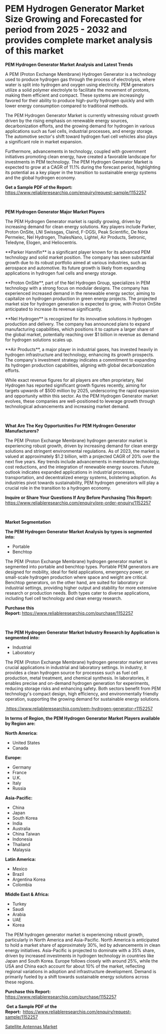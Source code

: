 <p><h1>PEM Hydrogen Generator Market Size Growing and Forecasted for period from 2025 - 2032 and provides complete market analysis of this market</h1></p><p><strong>PEM Hydrogen Generator Market Analysis and Latest Trends</strong></p>
<p><p>A PEM (Proton Exchange Membrane) Hydrogen Generator is a technology used to produce hydrogen gas through the process of electrolysis, where water is split into hydrogen and oxygen using electricity. PEM generators utilize a solid polymer electrolyte to facilitate the movement of protons, making them efficient and compact. These systems are increasingly favored for their ability to produce high-purity hydrogen quickly and with lower energy consumption compared to traditional methods.</p><p>The PEM Hydrogen Generator Market is currently witnessing robust growth driven by the rising emphasis on renewable energy sources, decarbonization efforts, and the growing demand for hydrogen in various applications such as fuel cells, industrial processes, and energy storage. The automotive sector's shift toward hydrogen fuel cell vehicles also plays a significant role in market expansion. </p><p>Furthermore, advancements in technology, coupled with government initiatives promoting clean energy, have created a favorable landscape for investments in PEM technology. The PEM Hydrogen Generator Market is expected to grow at a CAGR of 11.1% during the forecast period, highlighting its potential as a key player in the transition to sustainable energy systems and the global hydrogen economy.</p></p>
<p><strong>Get a Sample PDF of the Report:&nbsp;</strong> <a href="https://www.reliableresearchiq.com/enquiry/request-sample/1152257?utm_campaign=2447&utm_medium=2&utm_source=Github&utm_content=ia&utm_term=19022025&utm_id=pem-hydrogen-generator">https://www.reliableresearchiq.com/enquiry/request-sample/1152257</a></p>
<p>&nbsp;</p>
<p><strong>PEM Hydrogen Generator Major Market Players</strong></p>
<p><p>The PEM Hydrogen Generator market is rapidly growing, driven by increasing demand for clean energy solutions. Key players include Parker, Proton OnSite, LNI Swissgas, Claind, F-DGSi, Peak Scientific, De Nora Permelec, Nel Hydrogen, ThalesNano, Lightel, Air Products, Setronic, Teledyne, Elogen, and Heliocentris.</p><p>**Parker Hannifin** is a significant player known for its advanced PEM technology and solid market position. The company has seen substantial growth due to its robust portfolio aimed at various industries, such as aerospace and automotive. Its future growth is likely from expanding applications in hydrogen fuel cells and energy storage.</p><p>**Proton OnSite**, part of the Nel Hydrogen Group, specializes in PEM technology with a strong focus on modular designs. The company has experienced increased demand in the renewable energy sector, aiming to capitalize on hydrogen production in green energy projects. The projected market size for hydrogen generation is expected to grow, with Proton OnSite anticipated to increase its revenue significantly.</p><p>**Nel Hydrogen** is recognized for its innovative solutions in hydrogen production and delivery. The company has announced plans to expand manufacturing capabilities, which positions it to capture a larger share of the global market, potentially reaching over $1 billion in revenue as demand for hydrogen solutions scales up.</p><p>**Air Products**, a major player in industrial gases, has invested heavily in hydrogen infrastructure and technology, enhancing its growth prospects. The company's investment strategy indicates a commitment to expanding its hydrogen production capabilities, aligning with global decarbonization efforts.</p><p>While exact revenue figures for all players are often proprietary, Nel Hydrogen has reported significant growth figures recently, aiming for targets upwards of $500 million by 2025, underscoring the rapid expansion and opportunity within this sector. As the PEM Hydrogen Generator market evolves, these companies are well-positioned to leverage growth through technological advancements and increasing market demand.</p></p>
<p>&nbsp;</p>
<p><strong>What Are The Key Opportunities For PEM Hydrogen Generator Manufacturers?</strong></p>
<p><p>The PEM (Proton Exchange Membrane) hydrogen generator market is experiencing robust growth, driven by increasing demand for clean energy solutions and stringent environmental regulations. As of 2023, the market is valued at approximately $1.2 billion, with a projected CAGR of 20% over the next five years. Key trends include advancements in membrane technology, cost reductions, and the integration of renewable energy sources. Future outlook indicates expanded applications in industrial processes, transportation, and decentralized energy systems, bolstering adoption. As industries pivot towards sustainability, PEM hydrogen generators will play a crucial role in the transition to a hydrogen economy.</p></p>
<p><strong>Inquire or Share Your Questions If Any Before Purchasing This Report:</strong> <a href="https://www.reliableresearchiq.com/enquiry/pre-order-enquiry/1152257?utm_campaign=2447&utm_medium=2&utm_source=Github&utm_content=ia&utm_term=19022025&utm_id=pem-hydrogen-generator">https://www.reliableresearchiq.com/enquiry/pre-order-enquiry/1152257</a></p>
<p>&nbsp;</p>
<p><strong>Market Segmentation</strong></p>
<p><strong>The PEM Hydrogen Generator Market Analysis by types is segmented into:</strong></p>
<p><ul><li>Portable</li><li>Benchtop</li></ul></p>
<p><p>The PEM (Proton Exchange Membrane) hydrogen generator market is segmented into portable and benchtop types. Portable PEM generators are designed for mobility, ideal for field applications, emergency power, or small-scale hydrogen production where space and weight are critical. Benchtop generators, on the other hand, are suited for laboratory or industrial settings, providing higher output and stability for more extensive research or production needs. Both types cater to diverse applications, including fuel cell technology and clean energy research.</p></p>
<p><strong>Purchase this Report:&nbsp;</strong><a href="https://www.reliableresearchiq.com/purchase/1152257?utm_campaign=2447&utm_medium=2&utm_source=Github&utm_content=ia&utm_term=19022025&utm_id=pem-hydrogen-generator">https://www.reliableresearchiq.com/purchase/1152257</a></p>
<p>&nbsp;</p>
<p><strong>The PEM Hydrogen Generator Market Industry Research by Application is segmented into:</strong></p>
<p><ul><li>Industrial</li><li>Laboratory</li></ul></p>
<p><p>The PEM (Proton Exchange Membrane) hydrogen generator market serves crucial applications in industrial and laboratory settings. In industry, it provides a clean hydrogen source for processes such as fuel cell production, metal treatment, and chemical synthesis. In laboratories, it enables precise and on-demand hydrogen generation for experiments, reducing storage risks and enhancing safety. Both sectors benefit from PEM technology's compact design, high efficiency, and environmentally friendly operation, supporting the growing demand for sustainable energy solutions.</p></p>
<p><a href="https://www.reliableresearchiq.com/pem-hydrogen-generator-r1152257?utm_campaign=2447&utm_medium=2&utm_source=Github&utm_content=ia&utm_term=19022025&utm_id=pem-hydrogen-generator">&nbsp;https://www.reliableresearchiq.com/pem-hydrogen-generator-r1152257</a></p>
<p><strong>In terms of Region, the PEM Hydrogen Generator Market Players available by Region are:</strong></p>
<p>
    <p> <strong> North America: </strong>
        <ul>
            <li>United States</li>
            <li>Canada</li>
        </ul>
        </p> 
    <p> <strong> Europe: </strong>
        <ul>
            <li>Germany</li>
            <li>France</li>
            <li>U.K.</li>
            <li>Italy</li>
            <li>Russia</li>
        </ul>
        </p> 
    <p> <strong> Asia-Pacific: </strong>
        <ul>
            <li>China</li>
            <li>Japan</li>
            <li>South Korea</li>
            <li>India</li>
            <li>Australia</li>
            <li>China Taiwan</li>
            <li>Indonesia</li>
            <li>Thailand</li>
            <li>Malaysia</li>
        </ul>
        </p> 
    <p> <strong> Latin America: </strong>
        <ul>
            <li>Mexico</li>
            <li>Brazil</li>
            <li>Argentina Korea</li>
            <li>Colombia</li>
        </ul>
        </p> 
    <p> <strong> Middle East & Africa: </strong>
        <ul>
            <li>Turkey</li>
            <li>Saudi</li>
            <li>Arabia</li>
            <li>UAE</li>
            <li>Korea</li>
        </ul>
    </p>
    </p>
<p><p>The PEM hydrogen generator market is experiencing robust growth, particularly in North America and Asia-Pacific. North America is anticipated to hold a market share of approximately 30%, led by advancements in clean energy initiatives. Asia-Pacific is projected to dominate with a 35% share, driven by increased investments in hydrogen technology in countries like Japan and South Korea. Europe follows closely with around 25%, while the USA and China each account for about 10% of the market, reflecting regional variations in adoption and infrastructure development. Demand is primarily fueled by a shift towards sustainable energy solutions across these regions.</p></p>
<p><strong>Purchase this Report: </strong><a href="https://www.reliableresearchiq.com/purchase/1152257?utm_campaign=2447&utm_medium=2&utm_source=Github&utm_content=ia&utm_term=19022025&utm_id=pem-hydrogen-generator">https://www.reliableresearchiq.com/purchase/1152257</a></p>
<p>&nbsp;<strong>Get a Sample PDF of the Report:&nbsp;&nbsp;</strong><a href="https://www.reliableresearchiq.com/enquiry/request-sample/1152257?utm_campaign=2447&utm_medium=2&utm_source=Github&utm_content=ia&utm_term=19022025&utm_id=pem-hydrogen-generator">https://www.reliableresearchiq.com/enquiry/request-sample/1152257</a></p>
<p><strong></strong></p>
<p><p><a href="https://github.com/lisaeichler20775/Market-Research-Report-List-1/blob/main/satellite-antennas-market.md?utm_campaign=2447&utm_medium=2&utm_source=Github&utm_content=ia&utm_term=19022025&utm_id=pem-hydrogen-generator">Satellite Antennas Market</a></p></p>